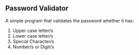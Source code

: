 ## Password Validator

A simple program that validates the password whether it has:

1. Upper case letter/s
2. Lower case letter/s
3. Special Character/s
4. Number/s or Digit/s